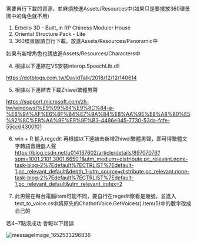 需要自行下載的資源，並麻煩放進Assets/Resources中(如果只是要擺放360環景圖中的角色就不用)
1. Erbeilo 3D - Built_in RP Chiness Moduler House
2. Oriental Structure Pack - Lite
3. 360環景圖請自行下載，放進Assets/Resources/Panoramic中

如果有新增角色也請放進Assets/Resources/Characters中


4. 根據以下連結在VS安裝interop.SpeechLib.dll

https://dotblogs.com.tw/DavidTalk/2018/12/12/140614

5. 根據以下連結去下載Zhiwei繁體男聲

https://support.microsoft.com/zh-tw/windows/%E9%99%84%E9%8C%84-a-%E6%94%AF%E6%8F%B4%E7%9A%84%E8%AA%9E%E8%A8%80%E5%92%8C%E8%AA%9E%E9%9F%B3-4486e345-7730-53da-fcfe-55cc64300f01

6. win + R 輸入regedit 再根據以下連結去新增Zhiwei繁體男聲，即可得繁體文字轉語音機器人聲
https://blog.csdn.net/u014137602/article/details/89707076?spm=1001.2101.3001.6650.1&utm_medium=distribute.pc_relevant.none-task-blog-2%7Edefault%7ECTRLIST%7Edefault-1.pc_relevant_default&depth_1-utm_source=distribute.pc_relevant.none-task-blog-2%7Edefault%7ECTRLIST%7Edefault-1.pc_relevant_default&utm_relevant_index=2

7. 此男聲在每台電腦item可能不同，要自行在regedit察看是幾號，並進入text_to_voice.cs中將原先的ChatbotVoice.GetVoices().Item(5)中的數字改成自己的

若4~7點沒成功 會報以下錯誤

![messageImage_1652533296836](https://user-images.githubusercontent.com/59390771/168429217-35d8cee0-fb63-49d5-a5fa-6530705df67c.jpeg)
